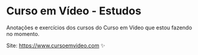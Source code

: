 # Curso em Vídeo - Estudos
Anotações e exercícios dos cursos do Curso em Vídeo que estou fazendo no momento.



Site: https://www.cursoemvideo.com ✨
